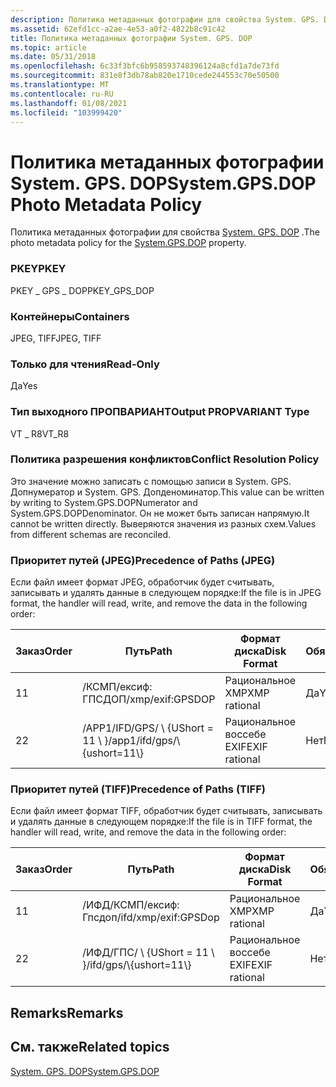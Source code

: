```yaml
---
description: Политика метаданных фотографии для свойства System. GPS. DOP.
ms.assetid: 62efd1cc-a2ae-4e53-a0f2-4822b8c91c42
title: Политика метаданных фотографии System. GPS. DOP
ms.topic: article
ms.date: 05/31/2018
ms.openlocfilehash: 6c33f3bfc6b958593748396124a8cfd1a7de73fd
ms.sourcegitcommit: 831e8f3db78ab820e1710cede244553c70e50500
ms.translationtype: MT
ms.contentlocale: ru-RU
ms.lasthandoff: 01/08/2021
ms.locfileid: "103999420"
---
```

# <a name="systemgpsdop-photo-metadata-policy"></a><span data-ttu-id="ad540-103">Политика метаданных фотографии System. GPS. DOP</span><span class="sxs-lookup"><span data-stu-id="ad540-103">System.GPS.DOP Photo Metadata Policy</span></span>

<span data-ttu-id="ad540-104">Политика метаданных фотографии для свойства [System. GPS. DOP](../properties/props-system-gps-dop.md) .</span><span class="sxs-lookup"><span data-stu-id="ad540-104">The photo metadata policy for the [System.GPS.DOP](../properties/props-system-gps-dop.md) property.</span></span>

### <a name="pkey"></a><span data-ttu-id="ad540-105">PKEY</span><span class="sxs-lookup"><span data-stu-id="ad540-105">PKEY</span></span>

<span data-ttu-id="ad540-106">PKEY \_ GPS \_ DOP</span><span class="sxs-lookup"><span data-stu-id="ad540-106">PKEY\_GPS\_DOP</span></span>

### <a name="containers"></a><span data-ttu-id="ad540-107">Контейнеры</span><span class="sxs-lookup"><span data-stu-id="ad540-107">Containers</span></span>

<span data-ttu-id="ad540-108">JPEG, TIFF</span><span class="sxs-lookup"><span data-stu-id="ad540-108">JPEG, TIFF</span></span>

### <a name="read-only"></a><span data-ttu-id="ad540-109">Только для чтения</span><span class="sxs-lookup"><span data-stu-id="ad540-109">Read-Only</span></span>

<span data-ttu-id="ad540-110">Да</span><span class="sxs-lookup"><span data-stu-id="ad540-110">Yes</span></span>

### <a name="output-propvariant-type"></a><span data-ttu-id="ad540-111">Тип выходного ПРОПВАРИАНТ</span><span class="sxs-lookup"><span data-stu-id="ad540-111">Output PROPVARIANT Type</span></span>

<span data-ttu-id="ad540-112">VT \_ R8</span><span class="sxs-lookup"><span data-stu-id="ad540-112">VT\_R8</span></span>

### <a name="conflict-resolution-policy"></a><span data-ttu-id="ad540-113">Политика разрешения конфликтов</span><span class="sxs-lookup"><span data-stu-id="ad540-113">Conflict Resolution Policy</span></span>

<span data-ttu-id="ad540-114">Это значение можно записать с помощью записи в System. GPS. Допнумератор и System. GPS. Допденоминатор.</span><span class="sxs-lookup"><span data-stu-id="ad540-114">This value can be written by writing to System.GPS.DOPNumerator and System.GPS.DOPDenominator.</span></span> <span data-ttu-id="ad540-115">Он не может быть записан напрямую.</span><span class="sxs-lookup"><span data-stu-id="ad540-115">It cannot be written directly.</span></span> <span data-ttu-id="ad540-116">Выверяются значения из разных схем.</span><span class="sxs-lookup"><span data-stu-id="ad540-116">Values from different schemas are reconciled.</span></span>

### <a name="precedence-of-paths-jpeg"></a><span data-ttu-id="ad540-117">Приоритет путей (JPEG)</span><span class="sxs-lookup"><span data-stu-id="ad540-117">Precedence of Paths (JPEG)</span></span>

<span data-ttu-id="ad540-118">Если файл имеет формат JPEG, обработчик будет считывать, записывать и удалять данные в следующем порядке:</span><span class="sxs-lookup"><span data-stu-id="ad540-118">If the file is in JPEG format, the handler will read, write, and remove the data in the following order:</span></span>



| <span data-ttu-id="ad540-119">Заказ</span><span class="sxs-lookup"><span data-stu-id="ad540-119">Order</span></span> | <span data-ttu-id="ad540-120">Путь</span><span class="sxs-lookup"><span data-stu-id="ad540-120">Path</span></span>                          | <span data-ttu-id="ad540-121">Формат диска</span><span class="sxs-lookup"><span data-stu-id="ad540-121">Disk Format</span></span>   | <span data-ttu-id="ad540-122">Обязательно</span><span class="sxs-lookup"><span data-stu-id="ad540-122">Required</span></span> |
|-------|-------------------------------|---------------|----------|
| <span data-ttu-id="ad540-123">1</span><span class="sxs-lookup"><span data-stu-id="ad540-123">1</span></span>     | <span data-ttu-id="ad540-124">/КСМП/ексиф: ГПСДОП</span><span class="sxs-lookup"><span data-stu-id="ad540-124">/xmp/exif:GPSDOP</span></span>              | <span data-ttu-id="ad540-125">Рациональное XMP</span><span class="sxs-lookup"><span data-stu-id="ad540-125">XMP rational</span></span>  | <span data-ttu-id="ad540-126">Да</span><span class="sxs-lookup"><span data-stu-id="ad540-126">Yes</span></span>      |
| <span data-ttu-id="ad540-127">2</span><span class="sxs-lookup"><span data-stu-id="ad540-127">2</span></span>     | <span data-ttu-id="ad540-128">/APP1/IFD/GPS/ \\ {UShort = 11 \\ }</span><span class="sxs-lookup"><span data-stu-id="ad540-128">/app1/ifd/gps/\\{ushort=11\\}</span></span> | <span data-ttu-id="ad540-129">Рациональное воссебе EXIF</span><span class="sxs-lookup"><span data-stu-id="ad540-129">EXIF rational</span></span> | <span data-ttu-id="ad540-130">Нет</span><span class="sxs-lookup"><span data-stu-id="ad540-130">No</span></span>       |



 

### <a name="precedence-of-paths-tiff"></a><span data-ttu-id="ad540-131">Приоритет путей (TIFF)</span><span class="sxs-lookup"><span data-stu-id="ad540-131">Precedence of Paths (TIFF)</span></span>

<span data-ttu-id="ad540-132">Если файл имеет формат TIFF, обработчик будет считывать, записывать и удалять данные в следующем порядке:</span><span class="sxs-lookup"><span data-stu-id="ad540-132">If the file is in TIFF format, the handler will read, write, and remove the data in the following order:</span></span>



| <span data-ttu-id="ad540-133">Заказ</span><span class="sxs-lookup"><span data-stu-id="ad540-133">Order</span></span> | <span data-ttu-id="ad540-134">Путь</span><span class="sxs-lookup"><span data-stu-id="ad540-134">Path</span></span>                     | <span data-ttu-id="ad540-135">Формат диска</span><span class="sxs-lookup"><span data-stu-id="ad540-135">Disk Format</span></span>   | <span data-ttu-id="ad540-136">Обязательно</span><span class="sxs-lookup"><span data-stu-id="ad540-136">Required</span></span> |
|-------|--------------------------|---------------|----------|
| <span data-ttu-id="ad540-137">1</span><span class="sxs-lookup"><span data-stu-id="ad540-137">1</span></span>     | <span data-ttu-id="ad540-138">/ИФД/КСМП/ексиф: Гпсдоп</span><span class="sxs-lookup"><span data-stu-id="ad540-138">/ifd/xmp/exif:GPSDop</span></span>     | <span data-ttu-id="ad540-139">Рациональное XMP</span><span class="sxs-lookup"><span data-stu-id="ad540-139">XMP rational</span></span>  | <span data-ttu-id="ad540-140">Да</span><span class="sxs-lookup"><span data-stu-id="ad540-140">Yes</span></span>      |
| <span data-ttu-id="ad540-141">2</span><span class="sxs-lookup"><span data-stu-id="ad540-141">2</span></span>     | <span data-ttu-id="ad540-142">/ИФД/ГПС/ \\ {UShort = 11 \\ }</span><span class="sxs-lookup"><span data-stu-id="ad540-142">/ifd/gps/\\{ushort=11\\}</span></span> | <span data-ttu-id="ad540-143">Рациональное воссебе EXIF</span><span class="sxs-lookup"><span data-stu-id="ad540-143">EXIF rational</span></span> | <span data-ttu-id="ad540-144">Нет</span><span class="sxs-lookup"><span data-stu-id="ad540-144">No</span></span>       |



 

## <a name="remarks"></a><span data-ttu-id="ad540-145">Remarks</span><span class="sxs-lookup"><span data-stu-id="ad540-145">Remarks</span></span>

## <a name="related-topics"></a><span data-ttu-id="ad540-146">См. также</span><span class="sxs-lookup"><span data-stu-id="ad540-146">Related topics</span></span>

<dl> <dt>

[<span data-ttu-id="ad540-147">System. GPS. DOP</span><span class="sxs-lookup"><span data-stu-id="ad540-147">System.GPS.DOP</span></span>](../properties/props-system-gps-dop.md)
</dt> </dl>

 

 
